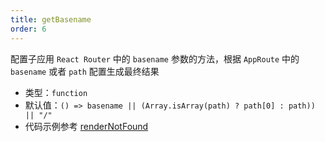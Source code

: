 ```yaml
---
title: getBasename
order: 6
---
```


配置子应用 `React Router` 中的 `basename` 参数的方法，根据 `AppRoute` 中的 `basename` 或者 `path` 配置生成最终结果

- 类型：`function`
- 默认值：`() => basename || (Array.isArray(path) ? path[0] : path)) || "/"`
- 代码示例参考 [renderNotFound](/docs/icestark/api/render-not-found)